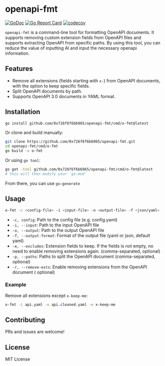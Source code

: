 # openapi-fmt

[![GoDoc](https://godoc.org/github.com/0x726f6f6b6965/openapi-fmt?status.svg)](https://godoc.org/github.com/0x726f6f6b6965/openapi-fmt)
[![Go Report Card](https://goreportcard.com/badge/github.com/0x726f6f6b6965/openapi-fmt)](https://goreportcard.com/report/github.com/0x726f6f6b6965/openapi-fmt)
[![codecov](https://codecov.io/gh/0x726f6f6b6965/openapi-fmt/branch/main/graph/badge.svg)](https://codecov.io/gh/0x726f6f6b6965/openapi-fmt)

`openapi-fmt` is a command-line tool for formatting OpenAPI documents. It supports removing custom extension fields from OpenAPI files and supports extracting OpenAPI from specific paths. By using this tool, you can reduce the value of inputting AI and input the necessary openapi information.

## Features

- Remove all extensions (fields starting with `x-`) from OpenAPI documents, with the option to keep specific fields.
- Split OpenAPI documents by path.
- Supports OpenAPI 3.0 documents in YAML format.

## Installation

```bash
go install github.com/0x726f6f6b6965/openapi-fmt/cmd/o-fmt@latest
```

Or clone and build manually:

```bash
git clone https://github.com/0x726f6f6b6965/openapi-fmt.git
cd openapi-fmt/cmd/o-fmt
go build -o o-fmt
```

Or using `go tool`:

```bash
go get -tool github.com/0x726f6f6b6965/openapi-fmt/cmd/o-fmt@latest
# this will then modify your `go.mod`
```

From there, you can use `go:generate`

## Usage

```bash
o-fmt -c <config-file> -i <input-file> -o <output-file> -f <json/yaml> -e <exclude1>,<exclude2> -p <path1>,<path2> -r
```

- `-c, config`: Path to the config file (e.g. config.yaml)
- `-i, --input`: Path to the input OpenAPI file
- `-o, --output`: Path to the output OpenAPI file
- `-f, --output-format`: Format of the output file (yaml or json, default yaml)
- `-e, --excludes`: Extension fields to keep. If the fields is not empty, no need to enable removing extensions again. (comma-separated, optional)
- `-p, --paths`: Paths to split the OpenAPI document (comma-separated, optional)
- `-r, --remove-exts`: Enable removing extensions from the OpenAPI document ( optional)


### Example

Remove all extensions except `x-keep-me`:

```bash
o-fmt -i api.yaml -o api.cleaned.yaml -e x-keep-me
```

## Contributing

PRs and issues are welcome!

## License

MIT License